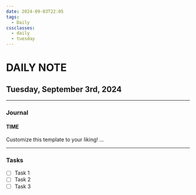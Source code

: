 ```yaml
---
date: 2024-09-03T22:05
tags:
  - Daily
cssclasses:
  - daily
  - tuesday
---
```

# DAILY NOTE
## Tuesday, September 3rd, 2024
***
### Journal
#### TIME
Customize this template to your liking!
...
***
### Tasks
- [ ] Task 1
- [ ] Task 2
- [ ] Task 3